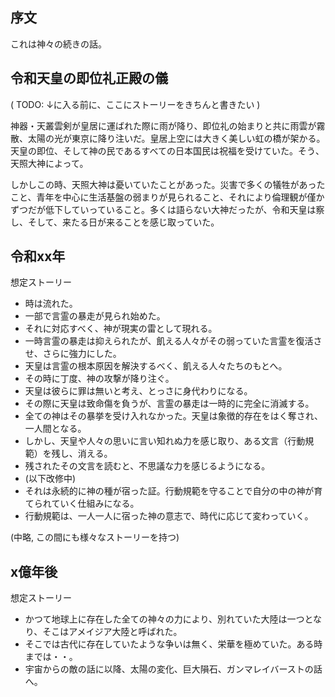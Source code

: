 ## 序文

これは神々の続きの話。


## 令和天皇の即位礼正殿の儀
( TODO: ↓に入る前に、ここにストーリーをきちんと書きたい )

神器・天叢雲剣が皇居に運ばれた際に雨が降り、即位礼の始まりと共に雨雲が霧散、太陽の光が東京に降り注いだ。皇居上空には大きく美しい虹の橋が架かる。天皇の即位、そして神の民であるすべての日本国民は祝福を受けていた。そう、天照大神によって。

しかしこの時、天照大神は憂いていたことがあった。災害で多くの犠牲があったこと、青年を中心に生活基盤の弱まりが見られること、それにより倫理観が僅かずつだが低下していっていること。多くは語らない大神だったが、令和天皇は察し、そして、来たる日が来ることを感じ取っていた。

## 令和xx年

想定ストーリー
* 時は流れた。
* 一部で言霊の暴走が見られ始めた。
* それに対応すべく、神が現実の雷として現れる。
* 一時言霊の暴走は抑えられたが、飢える人々がその弱っていた言霊を復活させ、さらに強力にした。
* 天皇は言霊の根本原因を解決するべく、飢える人々たちのもとへ。
* その時に丁度、神の攻撃が降り注ぐ。
* 天皇は彼らに罪は無いと考え、とっさに身代わりになる。
* その際に天皇は致命傷を負うが、言霊の暴走は一時的に完全に消滅する。
* 全ての神はその暴挙を受け入れなかった。天皇は象徴的存在をはく奪され、一人間となる。
* しかし、天皇や人々の思いに言い知れぬ力を感じ取り、ある文言（行動規範）を残し、消える。
* 残されたその文言を読むと、不思議な力を感じるようになる。
* (以下改修中)
* それは永続的に神の種が宿った証。行動規範を守ることで自分の中の神が育てられていく仕組みになる。
* 行動規範は、一人一人に宿った神の意志で、時代に応じて変わっていく。

(中略, この間にも様々なストーリーを持つ)

## x億年後

想定ストーリー
* かつて地球上に存在した全ての神々の力により、別れていた大陸は一つとなり、そこはアメイジア大陸と呼ばれた。
* そこでは古代に存在していたような争いは無く、栄華を極めていた。ある時までは・・。
* 宇宙からの敵の話に以降、太陽の変化、巨大隕石、ガンマレイバーストの話へ。
